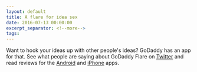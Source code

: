 ```yaml
---
layout: default
title: A flare for idea sex
date: 2016-07-13 00:00:00
excerpt_separator: <!--more-->
tags:
---
```


Want to hook your ideas up with other people's ideas?  GoDaddy has an app for that.  See what people are saying about GoDaddy Flare on [Twitter](https://twitter.com/search?q=godaddy%20flare&src=typd) and read reviews for the [Android](https://play.google.com/store/apps/details?id=com.godaddy.flare&hl=en) and [iPhone](https://itunes.apple.com/us/app/flare-by-godaddy/id1110458044?mt=8) apps.
<!--more-->
